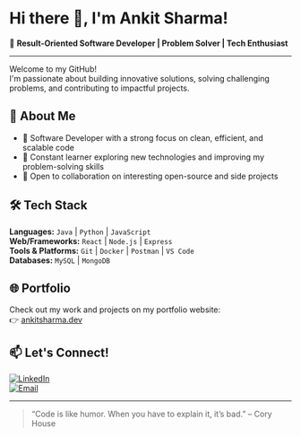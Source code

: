  # Hi there 👋, I'm Ankit Sharma!

🌟 **Result-Oriented Software Developer | Problem Solver | Tech Enthusiast**

---

Welcome to my GitHub!  
I'm passionate about building innovative solutions, solving challenging problems, and contributing to impactful projects.

## 🚀 About Me
- 💼 Software Developer with a strong focus on clean, efficient, and scalable code
- 🧠 Constant learner exploring new technologies and improving my problem-solving skills
- 🤝 Open to collaboration on interesting open-source and side projects

## 🛠️ Tech Stack
**Languages:** `Java` | `Python` | `JavaScript`  
**Web/Frameworks:** `React` | `Node.js` | `Express`  
**Tools & Platforms:** `Git` | `Docker` | `Postman` | `VS Code`  
**Databases:** `MySQL` | `MongoDB`  

## 🌐 Portfolio

Check out my work and projects on my portfolio website:  
👉 [ankitsharma.dev](https://profile-blond-delta.vercel.app/)

## 📫 Let's Connect!
[![LinkedIn](https://img.shields.io/badge/LinkedIn-blue?logo=linkedin)](https://www.linkedin.com/in/ankit-sharma-3482012aa)  
[![Email](https://img.shields.io/badge/Email-D14836?logo=gmail&logoColor=white)](mailto:your.ankitsharmaji0981@gmail.com)

---

> “Code is like humor. When you have to explain it, it’s bad.” – Cory House
